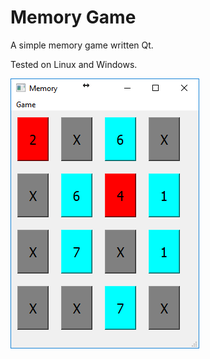 # Memory Game

A simple memory game written Qt.

Tested on Linux and Windows.

![ScreenShot](screenshots/memoryqt.png)